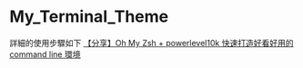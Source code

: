 # My_Terminal_Theme

詳細的使用步驟如下
[【分享】Oh My Zsh + powerlevel10k 快速打造好看好用的 command line 環境](https://holychung.medium.com/%E5%88%86%E4%BA%AB-oh-my-zsh-powerlevel10k-%E5%BF%AB%E9%80%9F%E6%89%93%E9%80%A0%E5%A5%BD%E7%9C%8B%E5%A5%BD%E7%94%A8%E7%9A%84-command-line-%E7%92%B0%E5%A2%83-f66846117921?source=post_stats_page-------------------------------------)
